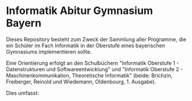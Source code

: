 # Informatik Abitur Gymnasium Bayern

Dieses Repository besteht zum Zweck der Sammlung aller Programme, die ein Schüler im Fach Informatik in der Oberstufe eines bayerischen Gymnasiums implementieren sollte.

Eine Orientierung erfolgt an den Schulbüchern "Informatik Oberstufe 1 - Datenstrukturen und Softwareentwicklung" und "Informatik Oberstufe 2 - Maschinenkommunikation, Theoretische Informatik" (beide: Brichzin, Freiberger, Reinold und Wiedemann, Oldenbourg, 1. Ausgabe).

Dies umfasst:

